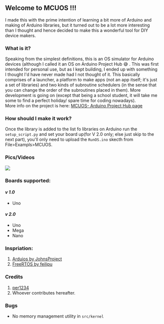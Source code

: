 ## Welcome to MCUOS !!!

I made this with the prime intention of learning a bit more of Arduino and making of Arduino libraries, but it turned out to be a lot more interesting than I thought and hence decided to make this a wonderful tool for DIY device makers.

### What is it?

Speaking from the simplest definitions, this is an OS simulator for Arduino devices (although I called it an OS on Arduino Project Hub :sweat_smile: . This was first intended for personal use, but as I kept building, I ended up with something I thought I'd have never made had I not thought of it. This basically comprises of a launcher, a platform to make apps (not an app itself; it's just a set of libraries) and two kinds of subroutine schedulers (in the sense that you can change the order of the subroutines placed in them). More development is going on (except that being a school student, it will take me some to find a perfect holiday/ spare time for coding nowadays). \
More info on the project is here: [MCUOS- Arduino Project Hub page](https://create.arduino.cc/projecthub/SamRuben123/mcuos-an-os-for-arduino-boards-eacf3b?ref=user&ref_id=1104970&offset=0)

### How should I make it work?

Once the library is added to the list fo libraries on Arduino run the `setup_script.py` and set your board up(for V 2.0 only; else just skip to the next part), you'll only need to upload the `RunOS.ino` skecth from File>Exampls>MCUOS.

### Pics/Videos

<img src = 'https://coder-x15.github.io/MCUOS/assets/pic1.jpg' alttext = 'RunOSino'>

### Boards supported:
#### *v 1.0*
* Uno

#### *v 2.0*
* Uno
* Mega
* Nano

### Inspriation:
1. [Arduios by JohnsProject](https://github.com/JohnsProject/Arduios)
2. [FreeRTOS by feilipu](https://github.com/feilipu/Arduino_FreeRTOS_Library)

### Credits
1. [per1234](https://github.com/per1234)
2. Whoever contributes hereafter.

### Bugs
* No memory management utility in `src/kernel`
